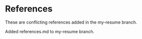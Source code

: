 # References
These are conflicting references added in the my-resume branch.

Added references.md to my-resume branch.
